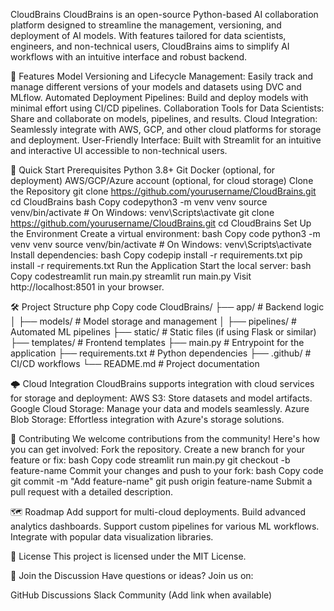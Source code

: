 CloudBrains
CloudBrains is an open-source Python-based AI collaboration platform designed to streamline the management, versioning, and deployment of AI models. With features tailored for data scientists, engineers, and non-technical users, CloudBrains aims to simplify AI workflows with an intuitive interface and robust backend.


🌟 Features
Model Versioning and Lifecycle Management: Easily track and manage different versions of your models and datasets using DVC and MLflow.
Automated Deployment Pipelines: Build and deploy models with minimal effort using CI/CD pipelines.
Collaboration Tools for Data Scientists: Share and collaborate on models, pipelines, and results.
Cloud Integration: Seamlessly integrate with AWS, GCP, and other cloud platforms for storage and deployment.
User-Friendly Interface: Built with Streamlit for an intuitive and interactive UI accessible to non-technical users.


🚀 Quick Start
Prerequisites
Python 3.8+
Git
Docker (optional, for deployment)
AWS/GCP/Azure account (optional, for cloud storage)
Clone the Repository
git clone https://github.com/yourusername/CloudBrains.git
cd CloudBrains
bash
Copy codepython3 -m venv venv
source venv/bin/activate  # On Windows: venv\Scripts\activate
git clone https://github.com/yourusername/CloudBrains.git
cd CloudBrains
Set Up the Environment
Create a virtual environment:
bash
Copy code
python3 -m venv venv
source venv/bin/activate  # On Windows: venv\Scripts\activate
Install dependencies:
bash
Copy codepip install -r requirements.txt
pip install -r requirements.txt
Run the Application
Start the local server:
bash
Copy codestreamlit run main.py
streamlit run main.py
Visit http://localhost:8501 in your browser.

🛠️ Project Structure
php
Copy code
CloudBrains/
├── app/                # Backend logic
│   ├── models/         # Model storage and management
│   ├── pipelines/      # Automated ML pipelines
├── static/             # Static files (if using Flask or similar)
├── templates/          # Frontend templates
├── main.py             # Entrypoint for the application
├── requirements.txt    # Python dependencies
├── .github/            # CI/CD workflows
└── README.md           # Project documentation


🌩️ Cloud Integration
CloudBrains supports integration with cloud services for storage and deployment:
AWS S3: Store datasets and model artifacts.
Google Cloud Storage: Manage your data and models seamlessly.
Azure Blob Storage: Effortless integration with Azure's storage solutions.

🤝 Contributing
We welcome contributions from the community! Here's how you can get involved:
Fork the repository.
Create a new branch for your feature or fix:
bash
Copy code streamlit run main.py
git checkout -b feature-name
Commit your changes and push to your fork:
bash
Copy code
git commit -m "Add feature-name"
git push origin feature-name
Submit a pull request with a detailed description.

🗺️ Roadmap
Add support for multi-cloud deployments.
Build advanced analytics dashboards.
Support custom pipelines for various ML workflows.
Integrate with popular data visualization libraries.

📜 License
This project is licensed under the MIT License.

💬 Join the Discussion
Have questions or ideas? Join us on:

GitHub Discussions
Slack Community (Add link when available)
